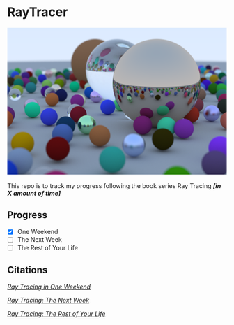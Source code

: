 # RayTracer

![Raytraced Image](image.png)

This repo is to track my progress following the book series Ray Tracing ***[in X amount of time]***

## Progress
- [X] One Weekend
- [ ] The Next Week
- [ ] The Rest of Your Life

## Citations
[_Ray Tracing in One Weekend_](https://raytracing.github.io/books/RayTracingInOneWeekend.html)

[_Ray Tracing: The Next Week_](https://raytracing.github.io/books/RayTracingTheNextWeek.html)

[_Ray Tracing: The Rest of Your Life_](https://raytracing.github.io/books/RayTracingTheRestOfYourLife.html)